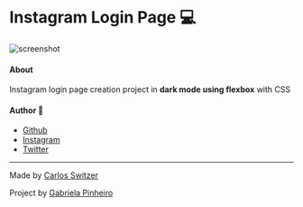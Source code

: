 # Instagram Login Page :computer:

<img src="https://raw.githubusercontent.com/carloscdf/Instagram-login/master/img/screenshot.png" alt="screenshot"> 

#### About

Instagram login page creation project in __dark mode using flexbox__ with CSS 



#### Author :boy:

- [Github](https://github.com/carloscdf)
- [Instagram](https://instagram.com/byswitzer)
- [Twitter](https://twitter.com/carloscdf)



---

Made by [Carlos Switzer](https://github.com/carloscdf)

Project by [Gabriela Pinheiro](https://github.com/SpruceGabriela) 

